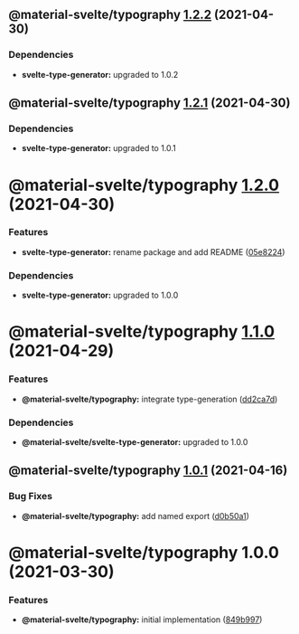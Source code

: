 ## @material-svelte/typography [1.2.2](https://github.com/material-svelte/material-svelte/compare/@material-svelte/typography@1.2.1...@material-svelte/typography@1.2.2) (2021-04-30)





### Dependencies

* **svelte-type-generator:** upgraded to 1.0.2

## @material-svelte/typography [1.2.1](https://github.com/material-svelte/material-svelte/compare/@material-svelte/typography@1.2.0...@material-svelte/typography@1.2.1) (2021-04-30)





### Dependencies

* **svelte-type-generator:** upgraded to 1.0.1

# @material-svelte/typography [1.2.0](https://github.com/material-svelte/material-svelte/compare/@material-svelte/typography@1.1.0...@material-svelte/typography@1.2.0) (2021-04-30)


### Features

* **svelte-type-generator:** rename package and add README ([05e8224](https://github.com/material-svelte/material-svelte/commit/05e8224fa6b1d6ec93c6b82ccf1bf0af3f2dc042))





### Dependencies

* **svelte-type-generator:** upgraded to 1.0.0

# @material-svelte/typography [1.1.0](https://github.com/material-svelte/material-svelte/compare/@material-svelte/typography@1.0.1...@material-svelte/typography@1.1.0) (2021-04-29)


### Features

* **@material-svelte/typography:** integrate type-generation ([dd2ca7d](https://github.com/material-svelte/material-svelte/commit/dd2ca7db6a88bd83a4d83ba19e7d839258fdd647))





### Dependencies

* **@material-svelte/svelte-type-generator:** upgraded to 1.0.0

## @material-svelte/typography [1.0.1](https://github.com/material-svelte/material-svelte/compare/@material-svelte/typography@1.0.0...@material-svelte/typography@1.0.1) (2021-04-16)


### Bug Fixes

* **@material-svelte/typography:** add named export ([d0b50a1](https://github.com/material-svelte/material-svelte/commit/d0b50a10b2e7ee895456c701d86ab0fed7ce23da))

# @material-svelte/typography 1.0.0 (2021-03-30)


### Features

* **@material-svelte/typography:** initial implementation ([849b997](https://github.com/material-svelte/material-svelte/commit/849b997babab2c9548ca4de1715cf79844669818))
